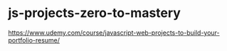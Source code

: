 # js-projects-zero-to-mastery
https://www.udemy.com/course/javascript-web-projects-to-build-your-portfolio-resume/

